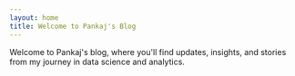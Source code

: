 ```yaml
---
layout: home
title: Welcome to Pankaj's Blog
---
```

Welcome to Pankaj's blog, where you'll find updates, insights, and stories from my journey in data science and analytics.
